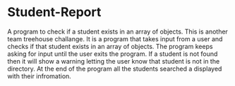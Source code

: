 # Student-Report
A program to check if a student exists in an array of objects.
This is another team treehouse challange. It is a program that takes input from a user and checks if that student exists in 
an array of objects.
The program keeps asking for input until the user exits the program. If a student is not found then it will show a warning
letting the user know that student is not in the directory. At the end of the program all the students searched a displayed with their infromation.
